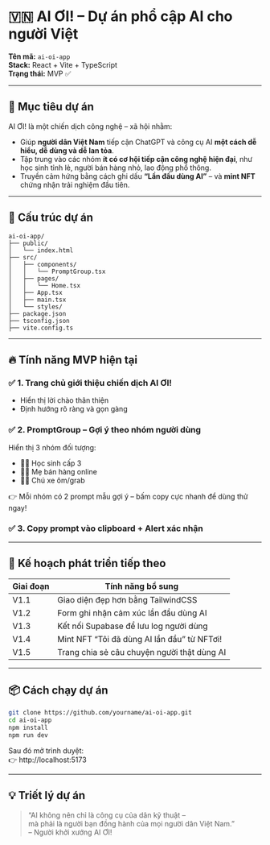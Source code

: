 # 🇻🇳 AI ƠI! – Dự án phổ cập AI cho người Việt

**Tên mã:** `ai-oi-app`  
**Stack:** React + Vite + TypeScript  
**Trạng thái:** MVP ✅

---

## 🎯 Mục tiêu dự án

AI ƠI! là một chiến dịch công nghệ – xã hội nhằm:

- Giúp **người dân Việt Nam** tiếp cận ChatGPT và công cụ AI **một cách dễ hiểu, dễ dùng và dễ lan tỏa**.
- Tập trung vào các nhóm **ít có cơ hội tiếp cận công nghệ hiện đại**, như học sinh tỉnh lẻ, người bán hàng nhỏ, lao động phổ thông.
- Truyền cảm hứng bằng cách ghi dấu **“Lần đầu dùng AI”** – và **mint NFT** chứng nhận trải nghiệm đầu tiên.

---

## 🧱 Cấu trúc dự án

```
ai-oi-app/
├── public/
│   └── index.html
├── src/
│   ├── components/
│   │   └── PromptGroup.tsx
│   ├── pages/
│   │   └── Home.tsx
│   ├── App.tsx
│   ├── main.tsx
│   └── styles/
├── package.json
├── tsconfig.json
├── vite.config.ts
```

---

## 🔥 Tính năng MVP hiện tại

### ✅ 1. Trang chủ giới thiệu chiến dịch AI ƠI!
- Hiển thị lời chào thân thiện
- Định hướng rõ ràng và gọn gàng

### ✅ 2. PromptGroup – Gợi ý theo nhóm người dùng
Hiển thị 3 nhóm đối tượng:
- 👩‍🎓 Học sinh cấp 3
- 👩‍🍼 Mẹ bán hàng online
- 🧑‍🔧 Chú xe ôm/grab

👉 Mỗi nhóm có 2 prompt mẫu gợi ý – bấm copy cực nhanh để dùng thử ngay!

### ✅ 3. Copy prompt vào clipboard + Alert xác nhận

---

## 🚧 Kế hoạch phát triển tiếp theo

| Giai đoạn | Tính năng bổ sung |
|-----------|-------------------|
| V1.1      | Giao diện đẹp hơn bằng TailwindCSS |
| V1.2      | Form ghi nhận cảm xúc lần đầu dùng AI |
| V1.3      | Kết nối Supabase để lưu log người dùng |
| V1.4      | Mint NFT “Tôi đã dùng AI lần đầu” từ NFTơi! |
| V1.5      | Trang chia sẻ câu chuyện người thật dùng AI |

---

## 📦 Cách chạy dự án

```bash
git clone https://github.com/yourname/ai-oi-app.git
cd ai-oi-app
npm install
npm run dev
```

Sau đó mở trình duyệt:  
👉 http://localhost:5173

---

## 💡 Triết lý dự án

> “AI không nên chỉ là công cụ của dân kỹ thuật –  
> mà phải là người bạn đồng hành của mọi người dân Việt Nam.”  
> – Người khởi xướng AI ƠI!

